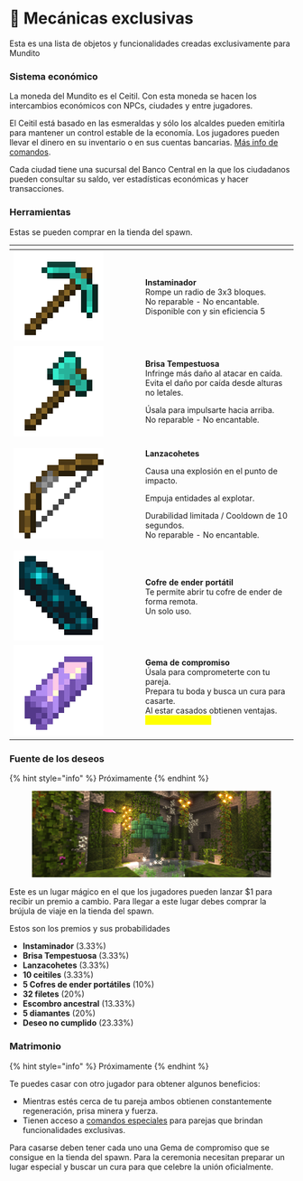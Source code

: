 # 👾 Mecánicas exclusivas

Esta es una lista de objetos y funcionalidades creadas exclusivamente para Mundito

### Sistema económico

La moneda del Mundito es el Ceitil. Con esta moneda se hacen los intercambios económicos con NPCs, ciudades y entre jugadores.

El Ceitil está basado en las esmeraldas y sólo los alcaldes pueden emitirla para mantener un control estable de la economía. Los jugadores pueden llevar el dinero en su inventario o en sus cuentas bancarias. [Más info de comandos](comandos.md#essentialsx).

Cada ciudad tiene una sucursal del Banco Central en la que los ciudadanos pueden consultar su saldo, ver estadísticas económicas y hacer transacciones.

### Herramientas

Estas se pueden comprar en la tienda del spawn.

<table data-header-hidden><thead><tr><th width="220"></th><th></th></tr></thead><tbody><tr><td><img src="../.gitbook/assets/Diamond_Pickaxe_JE3_BE3.webp" alt="" data-size="original"></td><td><strong>Instaminador</strong><br>Rompe un radio de 3x3 bloques.<br>No reparable - No encantable.<br>Disponible con y sin eficiencia 5</td></tr><tr><td><img src="../.gitbook/assets/Diamond_Axe_JE3_BE3.webp" alt="" data-size="original"></td><td><p><strong>Brisa Tempestuosa</strong><br>Infringe más daño al atacar en caída.<br>Evita el daño por caída desde alturas no letales.</p><p>Úsala para impulsarte hacia arriba.<br>No reparable - No encantable.</p></td></tr><tr><td><img src="../.gitbook/assets/Bow_JE2_BE1.webp" alt="" data-size="original"></td><td><p><strong>Lanzacohetes</strong></p><p>Causa una explosión en el punto de impacto.</p><p>Empuja entidades al explotar.</p><p>Durabilidad limitada / Cooldown de 10 segundos.<br>No reparable - No encantable.</p></td></tr><tr><td><img src="../.gitbook/assets/Echo_Shard_JE1_BE1.webp" alt="" data-size="original"></td><td><strong>Cofre de ender portátil</strong><br>Te permite abrir tu cofre de ender de forma remota.<br>Un solo uso.</td></tr><tr><td><img src="../.gitbook/assets/Amethyst_Shard_JE2_BE1.webp" alt="" data-size="original"></td><td><strong>Gema de compromiso</strong><br>Úsala para comprometerte con tu pareja.<br>Prepara tu boda y busca un cura para casarte.<br>Al estar casados obtienen ventajas. <mark style="color:yellow;">(Próximamente...)</mark></td></tr></tbody></table>

### Fuente de los deseos

{% hint style="info" %}
Próximamente
{% endhint %}

<figure><img src="../.gitbook/assets/fuente-foto.png" alt=""><figcaption></figcaption></figure>

Este es un lugar mágico en el que los jugadores pueden lanzar $1 para recibir un premio a cambio. Para llegar a este lugar debes comprar la brújula de viaje en la tienda del spawn.

Estos son los premios y sus probabilidades

* **Instaminador** (3.33%)
* **Brisa Tempestuosa** (3.33%)
* **Lanzacohetes** (3.33%)
* **10 ceitiles** (3.33%)
* **5 Cofres de ender portátiles** (10%)
* **32 filetes** (20%)
* **Escombro ancestral** (13.33%)
* **5 diamantes** (20%)
* **Deseo no cumplido** (23.33%)

### Matrimonio

{% hint style="info" %}
Próximamente
{% endhint %}

Te puedes casar con otro jugador para obtener algunos beneficios:

* Mientras estés cerca de tu pareja ambos obtienen constantemente regeneración, prisa minera y fuerza.
* Tienen acceso a [comandos especiales](comandos.md#matrimonio) para parejas que brindan funcionalidades exclusivas.

Para casarse deben tener cada uno una Gema de compromiso que se consigue en la tienda del spawn. Para la ceremonia necesitan preparar un lugar especial y buscar un cura para que celebre la unión oficialmente.
